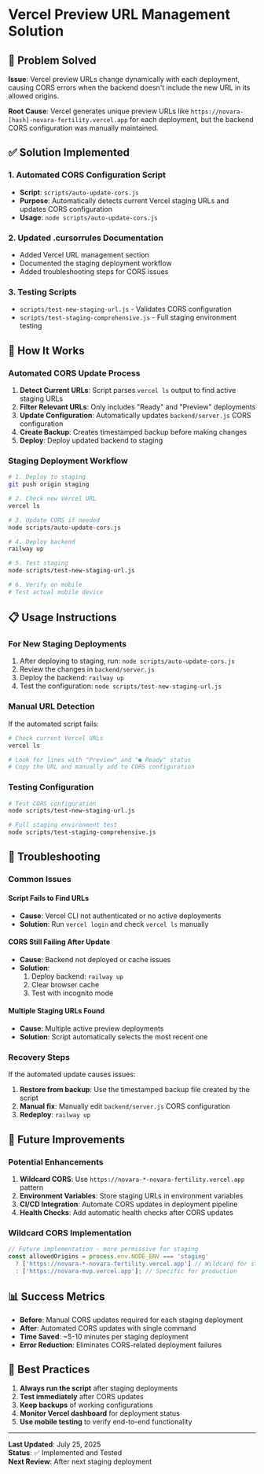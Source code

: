 # Vercel Preview URL Management Solution

## 🎯 Problem Solved

**Issue**: Vercel preview URLs change dynamically with each deployment, causing CORS errors when the backend doesn't include the new URL in its allowed origins.

**Root Cause**: Vercel generates unique preview URLs like `https://novara-[hash]-novara-fertility.vercel.app` for each deployment, but the backend CORS configuration was manually maintained.

## ✅ Solution Implemented

### 1. **Automated CORS Configuration Script**
- **Script**: `scripts/auto-update-cors.js`
- **Purpose**: Automatically detects current Vercel staging URLs and updates CORS configuration
- **Usage**: `node scripts/auto-update-cors.js`

### 2. **Updated .cursorrules Documentation**
- Added Vercel URL management section
- Documented the staging deployment workflow
- Added troubleshooting steps for CORS issues

### 3. **Testing Scripts**
- `scripts/test-new-staging-url.js` - Validates CORS configuration
- `scripts/test-staging-comprehensive.js` - Full staging environment testing

## 🔧 How It Works

### Automated CORS Update Process
1. **Detect Current URLs**: Script parses `vercel ls` output to find active staging URLs
2. **Filter Relevant URLs**: Only includes "Ready" and "Preview" deployments
3. **Update Configuration**: Automatically updates `backend/server.js` CORS configuration
4. **Create Backup**: Creates timestamped backup before making changes
5. **Deploy**: Deploy updated backend to staging

### Staging Deployment Workflow
```bash
# 1. Deploy to staging
git push origin staging

# 2. Check new Vercel URL
vercel ls

# 3. Update CORS if needed
node scripts/auto-update-cors.js

# 4. Deploy backend
railway up

# 5. Test staging
node scripts/test-new-staging-url.js

# 6. Verify on mobile
# Test actual mobile device
```

## 📋 Usage Instructions

### For New Staging Deployments
1. After deploying to staging, run: `node scripts/auto-update-cors.js`
2. Review the changes in `backend/server.js`
3. Deploy the backend: `railway up`
4. Test the configuration: `node scripts/test-new-staging-url.js`

### Manual URL Detection
If the automated script fails:
```bash
# Check current Vercel URLs
vercel ls

# Look for lines with "Preview" and "● Ready" status
# Copy the URL and manually add to CORS configuration
```

### Testing Configuration
```bash
# Test CORS configuration
node scripts/test-new-staging-url.js

# Full staging environment test
node scripts/test-staging-comprehensive.js
```

## 🚨 Troubleshooting

### Common Issues

#### Script Fails to Find URLs
- **Cause**: Vercel CLI not authenticated or no active deployments
- **Solution**: Run `vercel login` and check `vercel ls` manually

#### CORS Still Failing After Update
- **Cause**: Backend not deployed or cache issues
- **Solution**: 
  1. Deploy backend: `railway up`
  2. Clear browser cache
  3. Test with incognito mode

#### Multiple Staging URLs Found
- **Cause**: Multiple active preview deployments
- **Solution**: Script automatically selects the most recent one

### Recovery Steps
If the automated update causes issues:
1. **Restore from backup**: Use the timestamped backup file created by the script
2. **Manual fix**: Manually edit `backend/server.js` CORS configuration
3. **Redeploy**: `railway up`

## 🔮 Future Improvements

### Potential Enhancements
1. **Wildcard CORS**: Use `https://novara-*-novara-fertility.vercel.app` pattern
2. **Environment Variables**: Store staging URLs in environment variables
3. **CI/CD Integration**: Automate CORS updates in deployment pipeline
4. **Health Checks**: Add automatic health checks after CORS updates

### Wildcard CORS Implementation
```javascript
// Future implementation - more permissive for staging
const allowedOrigins = process.env.NODE_ENV === 'staging' 
  ? ['https://novara-*-novara-fertility.vercel.app'] // Wildcard for staging
  : ['https://novara-mvp.vercel.app']; // Specific for production
```

## 📊 Success Metrics

- **Before**: Manual CORS updates required for each staging deployment
- **After**: Automated CORS updates with single command
- **Time Saved**: ~5-10 minutes per staging deployment
- **Error Reduction**: Eliminates CORS-related deployment failures

## 🎯 Best Practices

1. **Always run the script** after staging deployments
2. **Test immediately** after CORS updates
3. **Keep backups** of working configurations
4. **Monitor Vercel dashboard** for deployment status
5. **Use mobile testing** to verify end-to-end functionality

---

**Last Updated**: July 25, 2025  
**Status**: ✅ Implemented and Tested  
**Next Review**: After next staging deployment 